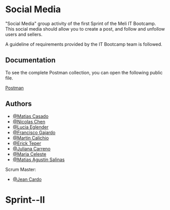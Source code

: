 
# Social Media

"Social Media" group activity of the first Sprint of the Meli IT Bootcamp. This social media should allow you to create a post, and follow and unfollow users and sellers.

A guideline of requirements provided by the IT Bootcamp team is followed.
## Documentation

To see the complete Postman collection, you can open the following public file.

[Postman](https://documenter.getpostman.com/view/24526123/2s8Z6u3uCz)


## Authors

- [@Matias Casado](https://github.com/ML-agusca97)
- [@Nicolas Chen](https://github.com/Nchen-meli)
- [@Lucia Eglender](https://github.com/luenglender)
- [@Francisco Gajardo](https://github.com/FranciscoGajardoPerez)
- [@Martin Calichio](https://github.com/MCALICHIO)
- [@Erick Teper](https://github.com/TeperErick)
- [@Juliana Carreno](https://github.com/JuliCarreno)
- [@Maria Celeste](https://github.com/ccancio)
- [@Matias Agustin Salinas](https://github.com/MS250)

Scrum Master:
- [@Jean Cardo](https://github.com/jeancardomeli/)
# Sprint--II
